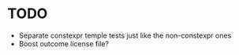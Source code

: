 # TODO
- Separate constexpr temple tests just like the non-constexpr ones
- Boost outcome license file?
